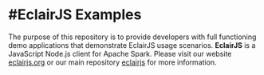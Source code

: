#EclairJS Examples
===================

The purpose of this repository is to provide developers with full functioning demo applications that demonstrate EclairJS usage scenarios.  **EclairJS** is a JavaScript Node.js client for Apache Spark. Please visit our website [eclairjs.org](http://eclairjs.org) or our main repository [eclairjs](https://github.com/eclairjs/eclairjs) for more information.

